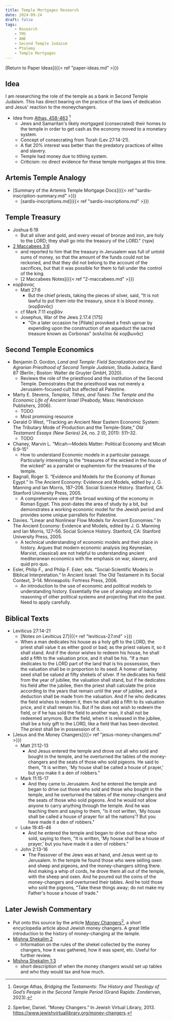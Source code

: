 ```yaml
---
title: Temple Mortgages Research
date: 2024-09-24
draft: false
tags:
    - Research
    - TMS
    - ANE
    - Second Temple Judaism
    - Ptolemy
    - Temple Mortgages
---
```


[Return to Paper Ideas]({{< ref "paper-ideas.md" >}})

## Idea

I am researching the role of the temple as a bank in Second Temple Judaism. This has direct bearing on the practice of the laws of dedication and Jesus' reaction to the moneychangers.

- Idea from [Athas, 458-463](https://www.everand.com/read/732669995/Bridging-the-Testaments-The-History-and-Theology-of-God-s-People-in-the-Second-Temple-Period) [^1]
    - Jews and Samaritan's likely mortgaged (consecrated) their homes to the temple in order to get cash as the economy moved to a monetary system. 
    - Concept of consecrating from Torah (Lev 27:14-21). 
    - A flat 20% interest was better than the predatory practices of elites and slavery.
    - Temple had money due to tithing system.
    - Criticism: no direct evidence for these temple mortgages at this time.

## Artemis Temple Analogy
- [Summary of the Artemis Temple Mortgage Docs]({{< ref "sardis-inscription-summary.md" >}})
    - [sardis-inscriptions.md]({{< ref "sardis-inscriptions.md" >}})

## Temple Treasury
- Joshua 6:19
    - But all silver and gold, and every vessel of bronze and iron, are holy to the LORD; they shall go into the treasury of the LORD." (<span class="hebrew">אוֹצָר</span>)
- [2 Maccabees 3:6](https://bible.oremus.org/?passage=2%20Maccabees%203:6&version=nrsvae)
    - and reported to him that the treasury in Jerusalem was full of untold sums of money, so that the amount of the funds could not be reckoned, and that they did not belong to the account of the sacrifices, but that it was possible for them to fall under the control of the king.
    - [2 Maccabees Notes]({{< ref "2-maccabees.md" >}})
- κορβανας
    - Matt 27:6
        - But the chief priests, taking the pieces of silver, said, "It is not lawful to put them into the treasury, since it is blood money. (κορβανᾶς)
    - cf Mark 7:11 κορβᾶν
    - Josephus, War of the Jews 2.17.4 [175]
        - "On a later occasion he [Pilate] provoked a fresh uproar by expending upon the construction of an aqueduct the sacred treasure known as Corbonas" (καλεῖται δὲ κορβωνᾶς)

## Second Temple Economics
- Benjamin D. Gordon, <i>Land and Temple: Field Sacralization and the Agrarian Priesthood of Second Temple Judaism</i>, Studia Judaica, Band 87 (Berlin ; Boston: Walter de Gruyter GmbH, 2020).
    - Reviews the role of the priesthood and the institution of the Second Temple. Demostrates that the priesthood was not merely a Jerusalem-focused cult but affected all Palestine.
- Marty E. Stevens, <i>Temples, Tithes, and Taxes: The Temple and the Economic Life of Ancient Israel</i> (Peabody, Mass: Hendrickson Publishers, 2006).
    - TODO
    - Most promising resource
- Gerald O West, “Tracking an Ancient Near Eastern Economic System: The Tributary Mode of Production and the Temple-State,” <i>Old Testament Essays (New Series)</i> 24, no. 2 (0, 2011): 511–32.
    - TODO
- Chaney, Marvin L. "Micah—Models Matter: Political Economy and Micah 6:9-15"
    - How to understand Economic models in a particular passage. Particularly interesting is the "treasures of the wicked in the house of the wicked" as a parrallel or euphemism for the treasures of the temple.
- Bagnall, Roger S. “Evidence and Models for the Economy of Roman Egypt.” In The Ancient Economy: Evidence and Models, edited by J. G. Manning and Ian Morris, 187–206. Social Science History. Stanford, CA: Stanford University Press, 2005.
    - A comprehensive view of the broad working of the economy in Roman Egypt. This post-dates the area of study by a bit, but demonstrates a working economic model for the Jewish period and provides some unique parrallels for Palestine.
- Davies. “Linear and Nonlinear Flow Models for Ancient Economies.” In The Ancient Economy: Evidence and Models, edited by J. G. Manning and Ian Morris, 127–56. Social Science History. Stanford, CA: Stanford University Press, 2005.
    - A technical understanding of economic models and their place in history. Argues that modern economic analysis (eg Keynesian, Marxist, classical) are not helpful to understanding ancient mediteranean economics with the emphasis on war, slavery, and quid pro quo.
- Esler, Philip F., and Philip F. Esler, eds. “Social-Scientific Models in Biblical Interpretation.” In Ancient Israel: The Old Testament in Its Social Context, 3–14. Minneapolis: Fortress Press, 2006.
    - An introduction to the use of economic and political models to understanding history. Essentially the use of analogy and inductive reasoning of other political systems and projecting that into the past. Need to apply carefully.



## Biblical Texts
- Leviticus 27:14-21
    - [Notes on Leviticus 27]({{< ref "leviticus-27.md" >}})
    - When a man dedicates his house as a holy gift to the LORD, the priest shall value it as either good or bad; as the priest values it, so it shall stand. And if the donor wishes to redeem his house, he shall add a fifth to the valuation price, and it shall be his. "If a man dedicates to the LORD part of the land that is his possession, then the valuation shall be in proportion to its seed. A homer of barley seed shall be valued at fifty shekels of silver. If he dedicates his field from the year of jubilee, the valuation shall stand, but if he dedicates his field after the jubilee, then the priest shall calculate the price according to the years that remain until the year of jubilee, and a deduction shall be made from the valuation. And if he who dedicates the field wishes to redeem it, then he shall add a fifth to its valuation price, and it shall remain his. But if he does not wish to redeem the field, or if he has sold the field to another man, it shall not be redeemed anymore. But the field, when it is released in the jubilee, shall be a holy gift to the LORD, like a field that has been devoted. The priest shall be in possession of it.
- [Jesus and the Money Changers]({{< ref "jesus-money-changers.md" >}})
    - Matt 21:12-13
        - And Jesus entered the temple and drove out all who sold and bought in the temple, and he overturned the tables of the money-changers and the seats of those who sold pigeons. He said to them, "It is written, 'My house shall be called a house of prayer,' but you make it a den of robbers."
    - Mark 11:15-17
        - And they came to Jerusalem. And he entered the temple and began to drive out those who sold and those who bought in the temple, and he overturned the tables of the money-changers and the seats of those who sold pigeons. And he would not allow anyone to carry anything through the temple. And he was teaching them and saying to them, "Is it not written, 'My house shall be called a house of prayer for all the nations'? But you have made it a den of robbers."
    - Luke 19:45-46
        - And he entered the temple and began to drive out those who sold, saying to them, "It is written, 'My house shall be a house of prayer,' but you have made it a den of robbers."
    - John 2:13-16
        - The Passover of the Jews was at hand, and Jesus went up to Jerusalem. In the temple he found those who were selling oxen and sheep and pigeons, and the money-changers sitting there. And making a whip of cords, he drove them all out of the temple, with the sheep and oxen. And he poured out the coins of the money-changers and overturned their tables. And he told those who sold the pigeons, "Take these things away; do not make my Father's house a house of trade."

## Later Jewish Commentary
- Put onto this source by the article [Money Changers](https://www.jewishvirtuallibrary.org/money-changers)[^2], a short encyclopedia article about Jewish money changers. A great little introduction to the history of money-changing at the temple.
- [Mishna Shekalim 2](https://www.sefaria.org/Mishnah_Shekalim.1?lang=bi&with=all&lang2=en)
    - Information on the rules of the shekel collected by the money changers, how it was gathered, how it was spent, etc. Useful for further review.
- [Mishna Shekalim 1:3](https://www.sefaria.org/Mishnah_Shekalim.1?lang=bi&with=all&lang2=en)
    - short description of when the money changers would set up tables and who they would tax and how much.

[^1]: George Athas, <i>Bridging the Testaments: The History and Theology of God’s People in the Second Temple Period</i> (Grand Rapids: Zondervan, 2023).
[^2]: Sperber, Daniel. “Money Changers.” In Jewish Virtual Library, 2013. https://www.jewishvirtuallibrary.org/money-changers.



